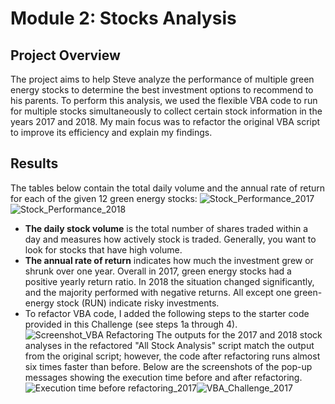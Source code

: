 # Module 2: Stocks Analysis

## Project Overview
The project aims to help Steve analyze the performance of multiple green energy stocks to determine the best investment options to recommend to his parents. To perform this analysis, we used the flexible VBA code to run for multiple stocks simultaneously to collect certain stock information in the years 2017 and 2018. My main focus was to refactor the original VBA script to improve its efficiency and explain my findings.
## Results
The tables below contain the total daily volume and the annual rate of return for each of the given 12 green energy stocks:
![Stock_Performance_2017](https://user-images.githubusercontent.com/100629325/174405334-c58d302d-6b76-430b-99c5-6fcd1fac6de7.png)![Stock_Performance_2018](https://user-images.githubusercontent.com/100629325/174405351-3c9b2188-4fd8-4c45-8799-541e9ddab88e.png)
+ **The daily stock volume** is the total number of shares traded within a day and measures how actively stock is traded.  Generally, you want to look for stocks that have high volume. 
+ **The annual rate of return** indicates how much the investment grew or shrunk over one year. Overall in 2017, green energy stocks had a positive yearly return ratio. In 2018 the situation changed significantly, and the majority performed with negative returns. All except one green-energy stock (RUN) indicate risky investments. 
+ To refactor VBA code, I added the following steps to the starter code provided in this Challenge (see steps 1a through 4). 
![Screenshot_VBA Refactoring](https://user-images.githubusercontent.com/100629325/174422364-82797df0-7f66-4097-9c0f-028974ab45cb.png)
The outputs for the 2017 and 2018 stock analyses in the refactored "All Stock Analysis" script match the output from the original script; however, the code after refactoring runs almost six times faster than before. Below are the screenshots of the pop-up messages showing the execution time before and after refactoring.
![Execution time before refactoring_2017](https://user-images.githubusercontent.com/100629325/174423444-b6e6c40b-248d-4d59-a09a-b65e7addfb90.png)![VBA_Challenge_2017](https://user-images.githubusercontent.com/100629325/174423448-21f982cd-05f7-4a4c-9da5-6fc772bf8861.png)

